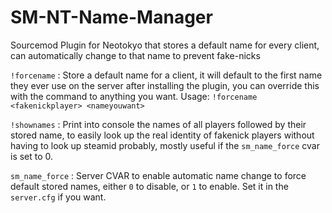 # SM-NT-Name-Manager
Sourcemod Plugin for Neotokyo that stores a default name for every client, can automatically change to that name to prevent fake-nicks  

`!forcename` : Store a default name for a client, it will default to the first name they ever use on the server after installing the plugin, you can override this with the command to anything you want. Usage: `!forcename <fakenickplayer> <nameyouwant>`  

`!shownames` : Print into console the names of all players followed by their stored name, to easily look up the real identity of fakenick players without having to look up steamid probably, mostly useful if the `sm_name_force` cvar is set to 0.  

`sm_name_force` : Server CVAR to enable automatic name change to force default stored names, either `0` to disable, or `1` to enable. Set it in the `server.cfg` if you want.
